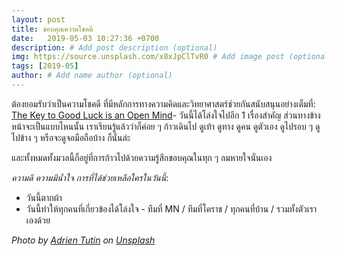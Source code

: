 ```yaml
---
layout: post
title: ขอบคุณความโชคดี
date:   2019-05-03 10:27:36 +0700
description: # Add post description (optional)
img: https://source.unsplash.com/x8xJpClTvR0 # Add image post (optional)
tags: [2019-05]
author: # Add name author (optional)
---
```

ต้องยอมรับว่าเป็นความโชคดี ที่มีหลักการทางความคิดและวิทยาศาสตร์ช่วยกันสนับสนุนอย่างเต็มที่: [The Key to Good Luck is an Open Mind](https://getpocket.com/explore/item/the-key-to-good-luck-is-an-open-mind)- วันนี้ได้โล่งใจไปอีก 1 เรื่องสำคัญ ส่วนทางข้างหน้าจะเป็นแบบไหนนั้น เราเรียนรู้แล้วว่าก็ค่อย ๆ ก้าวเดินไป ดูเท้า ดูทาง ดูคน ดูตัวเอง ดูไปรอบ ๆ ดูไปข้าง ๆ หรือจะดูจอมือถือบ้าง ก็นั่นล่ะ

และทั้งหมดทั้งมวลนี้ก็อยู่ที่การก้าวไปด้วยความรู้สึกขอบคุณในทุก ๆ ลมหายใจนั่นเอง <i class="fa fa-child" style="color:plum"></i>

*ความดี ความมีน้ำใจ การที่ได้ช่วยเหลือใครในวันนี้*:
- วันนี้ตากผ้า
- วันนี้ทำให้ทุกคนที่เกี่ยวข้องได้โล่งใจ - ทีมที่ MN / ทีมที่โคราช / ทุกคนที่บ้าน / รวมทั้งตัวเราเองด้วย

*Photo by [Adrien Tutin](https://unsplash.com/@adrientutinphoto) on [Unsplash](https://unsplash.com)*
